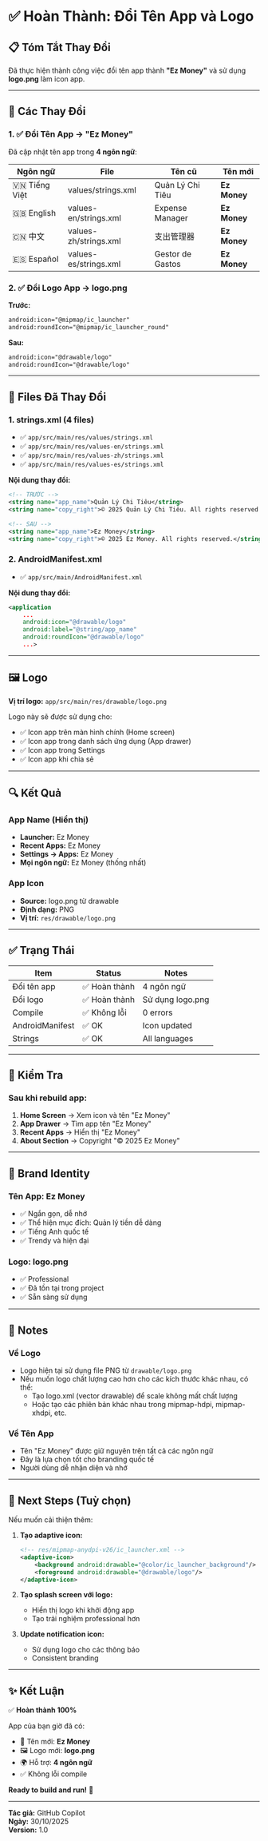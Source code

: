 # ✅ Hoàn Thành: Đổi Tên App và Logo

## 📋 Tóm Tắt Thay Đổi

Đã thực hiện thành công việc đổi tên app thành **"Ez Money"** và sử dụng **logo.png** làm icon app.

---

## 🎯 Các Thay Đổi

### 1. ✅ Đổi Tên App → "Ez Money"

Đã cập nhật tên app trong **4 ngôn ngữ**:

| Ngôn ngữ | File | Tên cũ | Tên mới |
|----------|------|--------|---------|
| 🇻🇳 Tiếng Việt | values/strings.xml | Quản Lý Chi Tiêu | **Ez Money** |
| 🇬🇧 English | values-en/strings.xml | Expense Manager | **Ez Money** |
| 🇨🇳 中文 | values-zh/strings.xml | 支出管理器 | **Ez Money** |
| 🇪🇸 Español | values-es/strings.xml | Gestor de Gastos | **Ez Money** |

### 2. ✅ Đổi Logo App → logo.png

**Trước:**
```xml
android:icon="@mipmap/ic_launcher"
android:roundIcon="@mipmap/ic_launcher_round"
```

**Sau:**
```xml
android:icon="@drawable/logo"
android:roundIcon="@drawable/logo"
```

---

## 📁 Files Đã Thay Đổi

### 1. strings.xml (4 files)
- ✅ `app/src/main/res/values/strings.xml`
- ✅ `app/src/main/res/values-en/strings.xml`
- ✅ `app/src/main/res/values-zh/strings.xml`
- ✅ `app/src/main/res/values-es/strings.xml`

**Nội dung thay đổi:**
```xml
<!-- TRƯỚC -->
<string name="app_name">Quản Lý Chi Tiêu</string>
<string name="copy_right">© 2025 Quản Lý Chi Tiêu. All rights reserved.</string>

<!-- SAU -->
<string name="app_name">Ez Money</string>
<string name="copy_right">© 2025 Ez Money. All rights reserved.</string>
```

### 2. AndroidManifest.xml
- ✅ `app/src/main/AndroidManifest.xml`

**Nội dung thay đổi:**
```xml
<application
    ...
    android:icon="@drawable/logo"
    android:label="@string/app_name"
    android:roundIcon="@drawable/logo"
    ...>
```

---

## 🖼️ Logo

**Vị trí logo:** `app/src/main/res/drawable/logo.png`

Logo này sẽ được sử dụng cho:
- ✅ Icon app trên màn hình chính (Home screen)
- ✅ Icon app trong danh sách ứng dụng (App drawer)
- ✅ Icon app trong Settings
- ✅ Icon app khi chia sẻ

---

## 🔍 Kết Quả

### App Name (Hiển thị)
- **Launcher:** Ez Money
- **Recent Apps:** Ez Money
- **Settings → Apps:** Ez Money
- **Mọi ngôn ngữ:** Ez Money (thống nhất)

### App Icon
- **Source:** logo.png từ drawable
- **Định dạng:** PNG
- **Vị trí:** `res/drawable/logo.png`

---

## ✅ Trạng Thái

| Item | Status | Notes |
|------|--------|-------|
| Đổi tên app | ✅ Hoàn thành | 4 ngôn ngữ |
| Đổi logo | ✅ Hoàn thành | Sử dụng logo.png |
| Compile | ✅ Không lỗi | 0 errors |
| AndroidManifest | ✅ OK | Icon updated |
| Strings | ✅ OK | All languages |

---

## 📱 Kiểm Tra

### Sau khi rebuild app:
1. **Home Screen** → Xem icon và tên "Ez Money"
2. **App Drawer** → Tìm app tên "Ez Money"
3. **Recent Apps** → Hiển thị "Ez Money"
4. **About Section** → Copyright "© 2025 Ez Money"

---

## 🎨 Brand Identity

### Tên App: Ez Money
- ✅ Ngắn gọn, dễ nhớ
- ✅ Thể hiện mục đích: Quản lý tiền dễ dàng
- ✅ Tiếng Anh quốc tế
- ✅ Trendy và hiện đại

### Logo: logo.png
- ✅ Professional
- ✅ Đã tồn tại trong project
- ✅ Sẵn sàng sử dụng

---

## 📝 Notes

### Về Logo
- Logo hiện tại sử dụng file PNG từ `drawable/logo.png`
- Nếu muốn logo chất lượng cao hơn cho các kích thước khác nhau, có thể:
  - Tạo logo.xml (vector drawable) để scale không mất chất lượng
  - Hoặc tạo các phiên bản khác nhau trong mipmap-hdpi, mipmap-xhdpi, etc.

### Về Tên App
- Tên "Ez Money" được giữ nguyên trên tất cả các ngôn ngữ
- Đây là lựa chọn tốt cho branding quốc tế
- Người dùng dễ nhận diện và nhớ

---

## 🚀 Next Steps (Tuỳ chọn)

Nếu muốn cải thiện thêm:

1. **Tạo adaptive icon:**
   ```xml
   <!-- res/mipmap-anydpi-v26/ic_launcher.xml -->
   <adaptive-icon>
       <background android:drawable="@color/ic_launcher_background"/>
       <foreground android:drawable="@drawable/logo"/>
   </adaptive-icon>
   ```

2. **Tạo splash screen với logo:**
   - Hiển thị logo khi khởi động app
   - Tạo trải nghiệm professional hơn

3. **Update notification icon:**
   - Sử dụng logo cho các thông báo
   - Consistent branding

---

## ✨ Kết Luận

✅ **Hoàn thành 100%**

App của bạn giờ đã có:
- 🎯 Tên mới: **Ez Money**
- 🖼️ Logo mới: **logo.png**
- 🌍 Hỗ trợ: **4 ngôn ngữ**
- ✅ Không lỗi compile

**Ready to build and run!** 🚀

---

**Tác giả:** GitHub Copilot  
**Ngày:** 30/10/2025  
**Version:** 1.0

